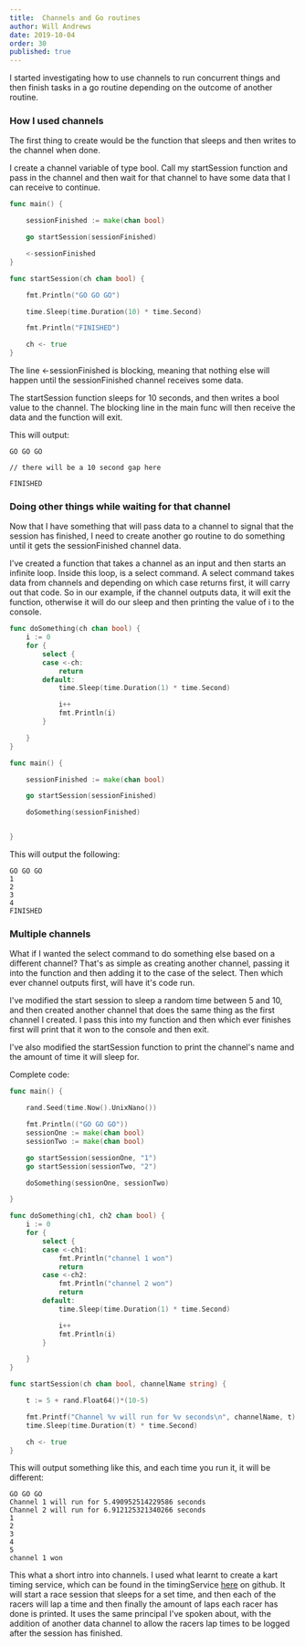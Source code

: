 ```yaml
---
title:  Channels and Go routines
author: Will Andrews
date: 2019-10-04
order: 30
published: true
---
```


I started investigating how to use channels to run concurrent things and then finish tasks in a go routine depending on the outcome of another routine. 

### How I used channels

The first thing to create would be the function that sleeps and then writes to the channel when done. 

I create a channel variable of type bool. Call my startSession function and pass in the channel and then wait for that channel to have some data that I can receive to continue. 

``` go
func main() {

	sessionFinished := make(chan bool)

	go startSession(sessionFinished)

	<-sessionFinished
}

func startSession(ch chan bool) {

	fmt.Println("GO GO GO")

	time.Sleep(time.Duration(10) * time.Second)

	fmt.Println("FINISHED")

	ch <- true
}
```

The line <-sessionFinished is blocking, meaning that nothing else will happen until the sessionFinished channel receives some data. 

The startSession function sleeps for 10 seconds, and then writes a bool value to the channel. The blocking line in the main func will then receive the data and the function will exit.

This will output:

```
GO GO GO

// there will be a 10 second gap here

FINISHED
```

### Doing other things while waiting for that channel

Now that I have something that will pass data to a channel to signal that the session has finished, I need to create another go routine to do something until it gets the sessionFinished channel data.

I've created a function that takes a channel as an input and then starts an infinite loop. Inside this loop, is a select command. A select command takes data from channels and depending on which case returns first, it will carry out that code. So in our example, if the channel outputs data, it will exit the function, otherwise it will do our sleep and then printing the value of i to the console.

```go
func doSomething(ch chan bool) {
	i := 0
	for {
		select {
		case <-ch:
			return
		default:
			time.Sleep(time.Duration(1) * time.Second)

			i++
			fmt.Println(i)
		}

	}
}

func main() {

	sessionFinished := make(chan bool)

	go startSession(sessionFinished)

	doSomething(sessionFinished)


}
```

This will output the following:
```
GO GO GO
1
2
3
4
FINISHED
```

### Multiple channels

What if I wanted the select command to do something else based on a different channel? That's as simple as creating another channel, passing it into the function and then adding it to the case of the select. Then which ever channel outputs first, will have it's code run.

I've modified the start session to sleep a random time between 5 and 10, and then created another channel that does the same thing as the first channel I created. I pass this into my function and then which ever finishes first will print that it won to the console and then exit.

I've also modified the startSession function to print the channel's name and the amount of time it will sleep for.

Complete code:
```go
func main() {

	rand.Seed(time.Now().UnixNano())

	fmt.Println(("GO GO GO"))
	sessionOne := make(chan bool)
	sessionTwo := make(chan bool)

	go startSession(sessionOne, "1")
	go startSession(sessionTwo, "2")

	doSomething(sessionOne, sessionTwo)

}

func doSomething(ch1, ch2 chan bool) {
	i := 0
	for {
		select {
		case <-ch1:
			fmt.Println("channel 1 won")
			return
		case <-ch2:
			fmt.Println("channel 2 won")
			return
		default:
			time.Sleep(time.Duration(1) * time.Second)

			i++
			fmt.Println(i)
		}

	}
}

func startSession(ch chan bool, channelName string) {

	t := 5 + rand.Float64()*(10-5)

	fmt.Printf("Channel %v will run for %v seconds\n", channelName, t)
	time.Sleep(time.Duration(t) * time.Second)

	ch <- true
}
```

This will output something like this, and each time you run it, it will be different:
```
GO GO GO
Channel 1 will run for 5.490952514229586 seconds
Channel 2 will run for 6.912125321340266 seconds
1
2
3
4
5
channel 1 won
```

This what a short intro into channels. I used what learnt to create a kart timing service, which can be found in the timingService [here](https://github.com/willdot/KartTiming)  on github. It will start a race session that sleeps for a set time, and then each of the racers will lap a time and then finally the amount of laps each racer has done is printed. It uses the same principal I've spoken about, with the addition of another data channel to allow the racers lap times to be logged after the session has finished.

